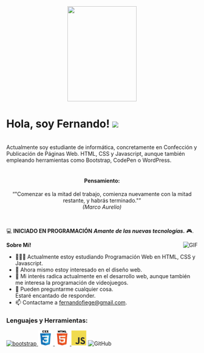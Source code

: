 <div align="center"><img src="https://github.com/Mo-Alsehli/Mo-Alsehli/assets/98949843/7b841857-16fb-422d-9297-be42e3eaf3a9" height = 250px width = 60%  /></div>

# Hola, soy Fernando! <img src="https://media.giphy.com/media/hVa6t0WpoDOk7Pxb7l/giphy.gif" width="50">
<br/>
Actualmente soy estudiante de informática, concretamente en Confección y Publicación de Páginas Web. HTML, CSS y Javascript, aunque también empleando herramientas como Bootstrap, CodePen o WordPress.
<br/>
<br/>

<h4 align="center">Pensamiento:</h4>
<p align="center"><q>"Comenzar es la mitad del trabajo, comienza nuevamente con la mitad restante, y habrás terminado."</q><br><i align="center">(Marco Aurelio)</i></p><br>




 💻​ **INICIADO EN PROGRAMACIÓN**  ***Amante de las nuevas tecnologías.*** 🎮​.
 
<img align="right" alt="GIF" src="https://media1.giphy.com/media/v1.Y2lkPTc5MGI3NjExam80dDJtMG44Z3ZiNjMzczdwd3h4b3AwZzhlcHYybDJ5azF1NXR4aCZlcD12MV9pbnRlcm5hbF9naWZfYnlfaWQmY3Q9Zw/tDfClZn3KzGpSL2PXk/giphy.gif"/>
  

**Sobre Mí!**

- 👨🏽‍💻 Actualmente estoy estudiando Programación Web en HTML, CSS y Javascript.
- 🌱 Ahora mismo estoy interesado en el diseño web. 
- 🤔 Mi interés radica actualmente en el desarrollo web, aunque también me interesa la programación de videojuegos.
- 💬 Pueden preguntarme cualquier cosa.<br>Estaré encantado de responder.
- 📫 Contactame a [fernandofiege@gmail.com](mailto:fernandofiege@gmail.com).

<h3 align="left">Lenguajes y Herramientas:</h3>
<p align="left"> <a href="https://getbootstrap.com" target="_blank" rel="noreferrer"> <img src="https://cdn.jsdelivr.net/gh/devicons/devicon@latest/icons/bootstrap/bootstrap-original.svg" alt="bootstrap" width="40" height="40"/> <img src="https://raw.githubusercontent.com/devicons/devicon/master/icons/css3/css3-original-wordmark.svg" alt="css3" width="40" height="40"/> </a> <a href="https://git-scm.com/" target="_blank" rel="noreferrer">  <img src="https://raw.githubusercontent.com/devicons/devicon/master/icons/html5/html5-original-wordmark.svg" alt="html5" width="40" height="40"/> </a> <img src="https://raw.githubusercontent.com/devicons/devicon/master/icons/javascript/javascript-original.svg" alt="javascript" width="40" height="40"/> </a> <a href="https://github.com/"></a> 
<img src="https://cdn.jsdelivr.net/gh/devicons/devicon@latest/icons/github/github-original.svg" alt="GitHub" width="40" height="40"/> </p><br>
             
            
            




